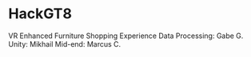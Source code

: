 # HackGT8
VR Enhanced Furniture Shopping Experience
Data Processing: Gabe G.
Unity: Mikhail
Mid-end: Marcus C.

